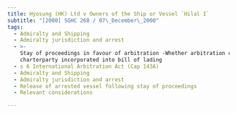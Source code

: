 ```yaml
---
title: Hyosung (HK) Ltd v Owners of the Ship or Vessel `Hilal I`
subtitle: "[2000] SGHC 268 / 07\_December\_2000"
tags:
  - Admiralty and Shipping
  - Admiralty jurisdiction and arrest
  - >-
    Stay of proceedings in favour of arbitration -Whether arbitration clause in
    charterparty incorporated into bill of lading
  - s 6 International Arbitration Act (Cap 143A)
  - Admiralty and Shipping
  - Admiralty jurisdiction and arrest
  - Release of arrested vessel following stay of proceedings
  - Relevant considerations

---
```


